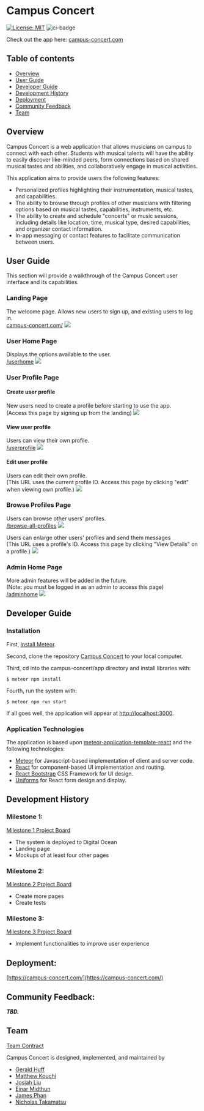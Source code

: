 # Campus Concert
[![License: MIT](https://img.shields.io/badge/License-MIT-yellow.svg)](https://opensource.org/licenses/MIT)
![ci-badge](https://github.com/campus-concert/campus-concert/workflows/ci-campus-concert/badge.svg)

Check out the app here: [campus-concert.com](https://campus-concert.com/)
## Table of contents

* [Overview](#overview)
* [User Guide](#user-guide)
* [Developer Guide](#developer-guide)
* [Development History](#development-history)
* [Deployment](#deployment)
* [Community Feedback](#community-feedback)
* [Team](#team)

## Overview

Campus Concert is a web application that allows musicians on campus to connect with each other. Students with musical talents will have the ability to easily discover like-minded peers, form connections based on shared musical tastes and abilities, and collaboratively engage in musical activities. 

This application aims to provide users the following features:
* Personalized profiles highlighting their instrumentation, musical tastes, and capabilities.
* The ability to browse through profiles of other musicians with filtering options based on musical tastes, capabilities, instruments, etc.
* The ability to create and schedule "concerts" or music sessions, including details like location, time, musical type, desired capabilities, and organizer contact information.
* In-app messaging or contact features to facilitate communication between users.

## User Guide

This section will provide a walkthrough of the Campus Concert user interface and its capabilities.

### Landing Page
The welcome page. Allows new users to sign up, and existing users to log in.<br>
[campus-concert.com/](https://campus-concert.com/)
![](images/landing.png)

### User Home Page
Displays the options available to the user.<br>
[/userhome](https://campus-concert.com/userhome)
![](images/userhome.png)

### User Profile Page
#### Create user profile
New users need to create a profile before starting to use the app.<br>
(Access this page by signing up from the landing)
![](images/createuser.png)
#### View user profile
Users can view their own profile.<br>
[/userprofile](https://campus-concert.com/userprofile)
![](images/viewuser.png)
#### Edit user profile
Users can edit their own profile.<br>
(This URL uses the current profile ID. Access this page by clicking "edit" when viewing own profile.)
![](images/edituser.png)

### Browse Profiles Page
Users can browse other users' profiles.<br>
[/browse-all-profiles](https://campus-concert.com/browse-all-profiles)
![](images/browseprofiles.png)

Users can enlarge other users' profiles and send them messages<br>
(This URL uses a profile's ID. Access this page by clicking "View Details" on a profile.)
![](images/viewprofile.png)

### Admin Home Page
More admin features will be added in the future.<br>
(Note: you must be logged in as an admin to access this page)<br>
[/adminhome](https://campus-concert.com/adminhome)
![](images/adminhome.png)

## Developer Guide

### Installation

First, [install Meteor](https://www.meteor.com/install).

Second, clone the repository [Campus Concert](https://github.com/campus-consert/campus-consert) to your local computer.

Third, cd into the campus-concert/app directory and install libraries with:

```
$ meteor npm install
```

Fourth, run the system with:

```
$ meteor npm run start
```

If all goes well, the application will appear at [http://localhost:3000](http://localhost:3000).

### Application Technologies

The application is based upon [meteor-application-template-react](https://ics-software-engineering.github.io/meteor-application-template-react/) and the following technologies:
* [Meteor](https://www.meteor.com/) for Javascript-based implementation of client and server code.
* [React](https://reactjs.org/) for component-based UI implementation and routing.
* [React Bootstrap](https://react-bootstrap.github.io/) CSS Framework for UI design.
* [Uniforms](https://uniforms.tools/) for React form design and display.

## Development History

### Milestone 1:

[Milestone 1 Project Board](https://github.com/orgs/campus-concert/projects/2)

- The system is deployed to Digital Ocean
- Landing page
- Mockups of at least four other pages

### Milestone 2:

[Milestone 2 Project Board](https://github.com/orgs/campus-concert/projects/3)

- Create more pages
- Create tests

### Milestone 3:

[Milestone 3 Project Board](https://github.com/orgs/campus-concert/projects/4)

- Implement functionalities to improve user experience

## Deployment:

[https://campus-concert.com/](https://campus-concert.com/)

## Community Feedback:

<b><i>TBD.</i></b>

## Team

[Team Contract](https://docs.google.com/document/d/1Ckn2tzphzKtFnbybxNjpLsFNhzwq6GbyBl7eKxhJxuA/edit?usp=sharing)

Campus Concert is designed, implemented, and maintained by
* [Gerald Huff](https://codecraftsperson.github.io)
* [Matthew Kouchi](https://matthewtkouchi.github.io/)
* [Josiah Liu](https://josiahsliu.github.io)
* [Einar Midthun](https://einar-m.github.io/)
* [James Phan](https://jamesgphan.github.io)
* [Nicholas Takamatsu](https://nicktaka.github.io/)
